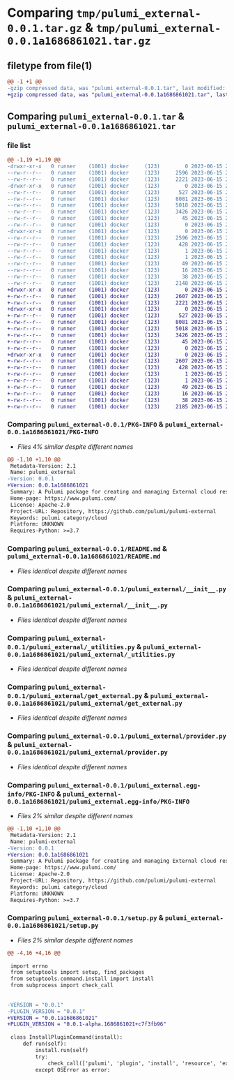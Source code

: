 # Comparing `tmp/pulumi_external-0.0.1.tar.gz` & `tmp/pulumi_external-0.0.1a1686861021.tar.gz`

## filetype from file(1)

```diff
@@ -1 +1 @@
-gzip compressed data, was "pulumi_external-0.0.1.tar", last modified: Thu Jun 15 21:49:52 2023, max compression
+gzip compressed data, was "pulumi_external-0.0.1a1686861021.tar", last modified: Thu Jun 15 20:35:36 2023, max compression
```

## Comparing `pulumi_external-0.0.1.tar` & `pulumi_external-0.0.1a1686861021.tar`

### file list

```diff
@@ -1,19 +1,19 @@
-drwxr-xr-x   0 runner    (1001) docker     (123)        0 2023-06-15 21:49:52.718354 pulumi_external-0.0.1/
--rw-r--r--   0 runner    (1001) docker     (123)     2596 2023-06-15 21:49:52.718354 pulumi_external-0.0.1/PKG-INFO
--rw-r--r--   0 runner    (1001) docker     (123)     2221 2023-06-15 21:49:52.000000 pulumi_external-0.0.1/README.md
-drwxr-xr-x   0 runner    (1001) docker     (123)        0 2023-06-15 21:49:52.718354 pulumi_external-0.0.1/pulumi_external/
--rw-r--r--   0 runner    (1001) docker     (123)      527 2023-06-15 21:49:52.000000 pulumi_external-0.0.1/pulumi_external/__init__.py
--rw-r--r--   0 runner    (1001) docker     (123)     8081 2023-06-15 21:49:52.000000 pulumi_external-0.0.1/pulumi_external/_utilities.py
--rw-r--r--   0 runner    (1001) docker     (123)     5018 2023-06-15 21:49:52.000000 pulumi_external-0.0.1/pulumi_external/get_external.py
--rw-r--r--   0 runner    (1001) docker     (123)     3426 2023-06-15 21:49:52.000000 pulumi_external-0.0.1/pulumi_external/provider.py
--rw-r--r--   0 runner    (1001) docker     (123)       45 2023-06-15 21:49:52.000000 pulumi_external-0.0.1/pulumi_external/pulumi-plugin.json
--rw-r--r--   0 runner    (1001) docker     (123)        0 2023-06-15 21:49:52.000000 pulumi_external-0.0.1/pulumi_external/py.typed
-drwxr-xr-x   0 runner    (1001) docker     (123)        0 2023-06-15 21:49:52.718354 pulumi_external-0.0.1/pulumi_external.egg-info/
--rw-r--r--   0 runner    (1001) docker     (123)     2596 2023-06-15 21:49:52.000000 pulumi_external-0.0.1/pulumi_external.egg-info/PKG-INFO
--rw-r--r--   0 runner    (1001) docker     (123)      428 2023-06-15 21:49:52.000000 pulumi_external-0.0.1/pulumi_external.egg-info/SOURCES.txt
--rw-r--r--   0 runner    (1001) docker     (123)        1 2023-06-15 21:49:52.000000 pulumi_external-0.0.1/pulumi_external.egg-info/dependency_links.txt
--rw-r--r--   0 runner    (1001) docker     (123)        1 2023-06-15 21:49:52.000000 pulumi_external-0.0.1/pulumi_external.egg-info/not-zip-safe
--rw-r--r--   0 runner    (1001) docker     (123)       49 2023-06-15 21:49:52.000000 pulumi_external-0.0.1/pulumi_external.egg-info/requires.txt
--rw-r--r--   0 runner    (1001) docker     (123)       16 2023-06-15 21:49:52.000000 pulumi_external-0.0.1/pulumi_external.egg-info/top_level.txt
--rw-r--r--   0 runner    (1001) docker     (123)       38 2023-06-15 21:49:52.718354 pulumi_external-0.0.1/setup.cfg
--rw-r--r--   0 runner    (1001) docker     (123)     2148 2023-06-15 21:49:52.000000 pulumi_external-0.0.1/setup.py
+drwxr-xr-x   0 runner    (1001) docker     (123)        0 2023-06-15 20:35:36.737838 pulumi_external-0.0.1a1686861021/
+-rw-r--r--   0 runner    (1001) docker     (123)     2607 2023-06-15 20:35:36.737838 pulumi_external-0.0.1a1686861021/PKG-INFO
+-rw-r--r--   0 runner    (1001) docker     (123)     2221 2023-06-15 20:35:36.000000 pulumi_external-0.0.1a1686861021/README.md
+drwxr-xr-x   0 runner    (1001) docker     (123)        0 2023-06-15 20:35:36.737838 pulumi_external-0.0.1a1686861021/pulumi_external/
+-rw-r--r--   0 runner    (1001) docker     (123)      527 2023-06-15 20:35:36.000000 pulumi_external-0.0.1a1686861021/pulumi_external/__init__.py
+-rw-r--r--   0 runner    (1001) docker     (123)     8081 2023-06-15 20:35:36.000000 pulumi_external-0.0.1a1686861021/pulumi_external/_utilities.py
+-rw-r--r--   0 runner    (1001) docker     (123)     5018 2023-06-15 20:35:36.000000 pulumi_external-0.0.1a1686861021/pulumi_external/get_external.py
+-rw-r--r--   0 runner    (1001) docker     (123)     3426 2023-06-15 20:35:36.000000 pulumi_external-0.0.1a1686861021/pulumi_external/provider.py
+-rw-r--r--   0 runner    (1001) docker     (123)       45 2023-06-15 20:35:36.000000 pulumi_external-0.0.1a1686861021/pulumi_external/pulumi-plugin.json
+-rw-r--r--   0 runner    (1001) docker     (123)        0 2023-06-15 20:35:36.000000 pulumi_external-0.0.1a1686861021/pulumi_external/py.typed
+drwxr-xr-x   0 runner    (1001) docker     (123)        0 2023-06-15 20:35:36.737838 pulumi_external-0.0.1a1686861021/pulumi_external.egg-info/
+-rw-r--r--   0 runner    (1001) docker     (123)     2607 2023-06-15 20:35:36.000000 pulumi_external-0.0.1a1686861021/pulumi_external.egg-info/PKG-INFO
+-rw-r--r--   0 runner    (1001) docker     (123)      428 2023-06-15 20:35:36.000000 pulumi_external-0.0.1a1686861021/pulumi_external.egg-info/SOURCES.txt
+-rw-r--r--   0 runner    (1001) docker     (123)        1 2023-06-15 20:35:36.000000 pulumi_external-0.0.1a1686861021/pulumi_external.egg-info/dependency_links.txt
+-rw-r--r--   0 runner    (1001) docker     (123)        1 2023-06-15 20:35:36.000000 pulumi_external-0.0.1a1686861021/pulumi_external.egg-info/not-zip-safe
+-rw-r--r--   0 runner    (1001) docker     (123)       49 2023-06-15 20:35:36.000000 pulumi_external-0.0.1a1686861021/pulumi_external.egg-info/requires.txt
+-rw-r--r--   0 runner    (1001) docker     (123)       16 2023-06-15 20:35:36.000000 pulumi_external-0.0.1a1686861021/pulumi_external.egg-info/top_level.txt
+-rw-r--r--   0 runner    (1001) docker     (123)       38 2023-06-15 20:35:36.737838 pulumi_external-0.0.1a1686861021/setup.cfg
+-rw-r--r--   0 runner    (1001) docker     (123)     2185 2023-06-15 20:35:36.000000 pulumi_external-0.0.1a1686861021/setup.py
```

### Comparing `pulumi_external-0.0.1/PKG-INFO` & `pulumi_external-0.0.1a1686861021/PKG-INFO`

 * *Files 4% similar despite different names*

```diff
@@ -1,10 +1,10 @@
 Metadata-Version: 2.1
 Name: pulumi_external
-Version: 0.0.1
+Version: 0.0.1a1686861021
 Summary: A Pulumi package for creating and managing External cloud resources.
 Home-page: https://www.pulumi.com/
 License: Apache-2.0
 Project-URL: Repository, https://github.com/pulumi/pulumi-external
 Keywords: pulumi category/cloud
 Platform: UNKNOWN
 Requires-Python: >=3.7
```

### Comparing `pulumi_external-0.0.1/README.md` & `pulumi_external-0.0.1a1686861021/README.md`

 * *Files identical despite different names*

### Comparing `pulumi_external-0.0.1/pulumi_external/__init__.py` & `pulumi_external-0.0.1a1686861021/pulumi_external/__init__.py`

 * *Files identical despite different names*

### Comparing `pulumi_external-0.0.1/pulumi_external/_utilities.py` & `pulumi_external-0.0.1a1686861021/pulumi_external/_utilities.py`

 * *Files identical despite different names*

### Comparing `pulumi_external-0.0.1/pulumi_external/get_external.py` & `pulumi_external-0.0.1a1686861021/pulumi_external/get_external.py`

 * *Files identical despite different names*

### Comparing `pulumi_external-0.0.1/pulumi_external/provider.py` & `pulumi_external-0.0.1a1686861021/pulumi_external/provider.py`

 * *Files identical despite different names*

### Comparing `pulumi_external-0.0.1/pulumi_external.egg-info/PKG-INFO` & `pulumi_external-0.0.1a1686861021/pulumi_external.egg-info/PKG-INFO`

 * *Files 2% similar despite different names*

```diff
@@ -1,10 +1,10 @@
 Metadata-Version: 2.1
 Name: pulumi-external
-Version: 0.0.1
+Version: 0.0.1a1686861021
 Summary: A Pulumi package for creating and managing External cloud resources.
 Home-page: https://www.pulumi.com/
 License: Apache-2.0
 Project-URL: Repository, https://github.com/pulumi/pulumi-external
 Keywords: pulumi category/cloud
 Platform: UNKNOWN
 Requires-Python: >=3.7
```

### Comparing `pulumi_external-0.0.1/setup.py` & `pulumi_external-0.0.1a1686861021/setup.py`

 * *Files 2% similar despite different names*

```diff
@@ -4,16 +4,16 @@
 
 import errno
 from setuptools import setup, find_packages
 from setuptools.command.install import install
 from subprocess import check_call
 
 
-VERSION = "0.0.1"
-PLUGIN_VERSION = "0.0.1"
+VERSION = "0.0.1a1686861021"
+PLUGIN_VERSION = "0.0.1-alpha.1686861021+c7f3fb96"
 
 class InstallPluginCommand(install):
     def run(self):
         install.run(self)
         try:
             check_call(['pulumi', 'plugin', 'install', 'resource', 'external', PLUGIN_VERSION])
         except OSError as error:
```

